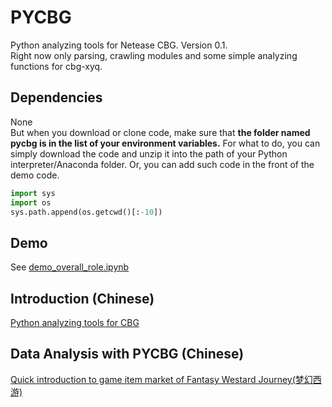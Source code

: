 # PYCBG
Python analyzing tools for Netease CBG. Version 0.1.<br>
Right now only parsing, crawling modules and some simple analyzing functions for cbg-xyq. <br>
## Dependencies
None<br>
But when you download or clone code, make sure that **the folder named pycbg is in the list of your environment variables.**
For what to do, you can simply download the code and unzip it into the path of your Python interpreter/Anaconda folder.
Or, you can add such code in the front of the demo code.
```python
import sys
import os
sys.path.append(os.getcwd()[:-10])
```
## Demo
See [demo_overall_role.ipynb](https://github.com/likenji/pycbg/blob/master/xyq/demo_overall_role.ipynb)
## Introduction (Chinese)
[Python analyzing tools for CBG](https://www.zhihu.com/people/li-keng-jian/posts)
## Data Analysis with PYCBG (Chinese)
[Quick introduction to game item market of Fantasy Westard Journey(梦幻西游)](https://www.zhihu.com/question/39363742/answer/563628689)
